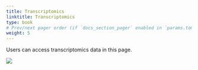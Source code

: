 ```yaml
---
title: Transcriptomics
linktitle: Transcriptomics
type: book
# Prev/next pager order (if `docs_section_pager` enabled in `params.toml`)
weight: 5
---
```



Users can access transcriptomics data in this page.

![](transcriptomics.png)
